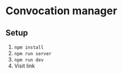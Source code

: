 # Convocation manager
## Setup
1. `npm install`
2. `npm run server`
3. `npm run dev`
4. Visit link

